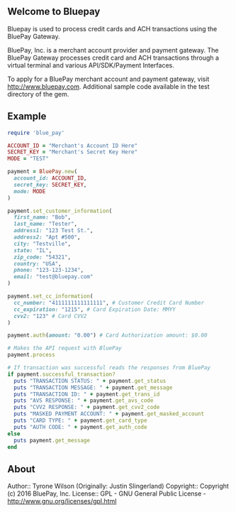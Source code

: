 ## Welcome to Bluepay

Bluepay is used to process credit cards and ACH transactions using the BluePay Gateway.

BluePay, Inc. is a merchant account provider and payment gateway.  The BluePay Gateway processes credit card and
ACH transactions through a virtual terminal and various API/SDK/Payment Interfaces.

To apply for a BluePay merchant account and payment gateway, visit http://www.bluepay.com.
Additional sample code available in the test directory of the gem.

## Example

```ruby
require 'blue_pay'

ACCOUNT_ID = "Merchant's Account ID Here"
SECRET_KEY = "Merchant's Secret Key Here"
MODE = "TEST"

payment = BluePay.new(
  account_id: ACCOUNT_ID,
  secret_key: SECRET_KEY,
  mode: MODE
)

payment.set_customer_information(
  first_name: "Bob",
  last_name: "Tester",
  address1: "123 Test St.",
  address2: "Apt #500",
  city: "Testville",
  state: "IL",
  zip_code: "54321",
  country: "USA",
  phone: "123-123-1234",
  email: "test@bluepay.com"
)

payment.set_cc_information(
  cc_number: "4111111111111111", # Customer Credit Card Number
  cc_expiration: "1215", # Card Expiration Date: MMYY
  cvv2: "123" # Card CVV2
)

payment.auth(amount: "0.00") # Card Authorization amount: $0.00

# Makes the API request with BluePay
payment.process

# If transaction was successful reads the responses from BluePay
if payment.successful_transaction?
  puts "TRANSACTION STATUS: " + payment.get_status
  puts "TRANSACTION MESSAGE: " + payment.get_message
  puts "TRANSACTION ID: " + payment.get_trans_id
  puts "AVS RESPONSE: " + payment.get_avs_code
  puts "CVV2 RESPONSE: " + payment.get_cvv2_code
  puts "MASKED PAYMENT ACCOUNT: " + payment.get_masked_account
  puts "CARD TYPE: " + payment.get_card_type
  puts "AUTH CODE: " + payment.get_auth_code
else
  puts payment.get_message
end

```



## About

Author::    Tyrone Wilson (Originally: Justin Slingerland)
Copyright:: Copyright (c) 2016 BluePay, Inc.
License::   GPL - GNU General Public License - http://www.gnu.org/licenses/gpl.html
